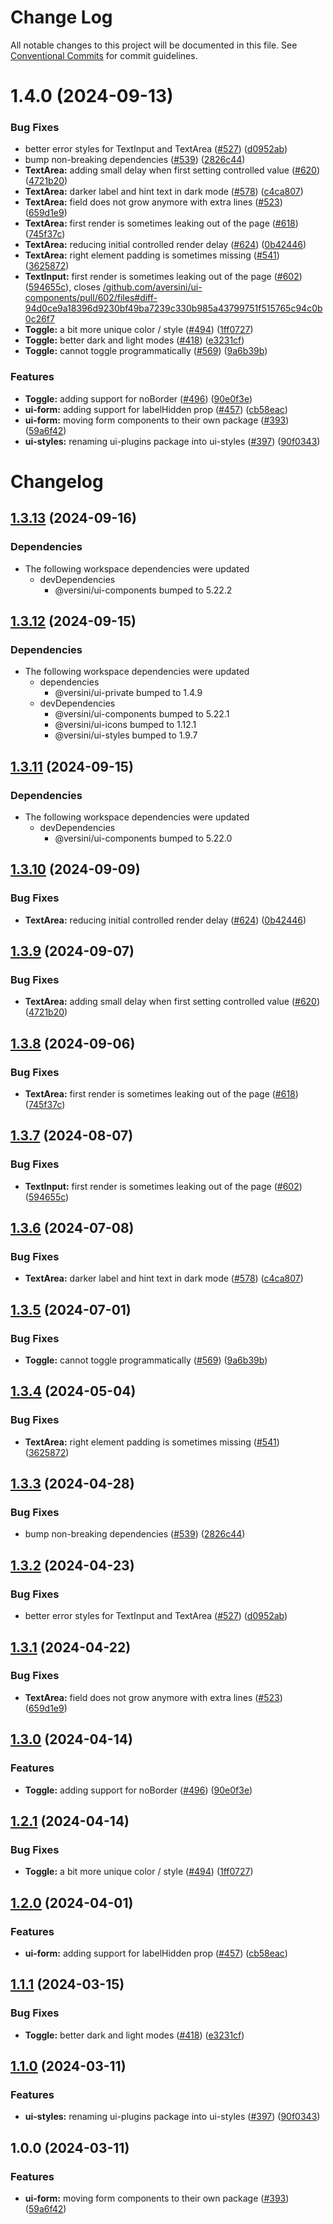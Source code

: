 # Change Log

All notable changes to this project will be documented in this file.
See [Conventional Commits](https://conventionalcommits.org) for commit guidelines.

# 1.4.0 (2024-09-13)


### Bug Fixes

* better error styles for TextInput and TextArea ([#527](https://github.com/aversini/ui-components/issues/527)) ([d0952ab](https://github.com/aversini/ui-components/commit/d0952ab8de74f63adb2d4e67d5d123789788d67a))
* bump non-breaking dependencies ([#539](https://github.com/aversini/ui-components/issues/539)) ([2826c44](https://github.com/aversini/ui-components/commit/2826c44c5a55bf45b97072a1865964c30d05a302))
* **TextArea:** adding small delay when first setting controlled value ([#620](https://github.com/aversini/ui-components/issues/620)) ([4721b20](https://github.com/aversini/ui-components/commit/4721b20bb3435343ccd5337dc32eeec50060bd2f))
* **TextArea:** darker label and hint text in dark mode ([#578](https://github.com/aversini/ui-components/issues/578)) ([c4ca807](https://github.com/aversini/ui-components/commit/c4ca807ef9810d71a98dd40cda22961f42f20254))
* **TextArea:** field does not grow anymore with extra lines ([#523](https://github.com/aversini/ui-components/issues/523)) ([659d1e9](https://github.com/aversini/ui-components/commit/659d1e9c95ee19c8f1c443b0147522b019406271))
* **TextArea:** first render is sometimes leaking out of the page ([#618](https://github.com/aversini/ui-components/issues/618)) ([745f37c](https://github.com/aversini/ui-components/commit/745f37c90b88bab28e01df55cf3b2f540b5e3e79))
* **TextArea:** reducing initial controlled render delay ([#624](https://github.com/aversini/ui-components/issues/624)) ([0b42446](https://github.com/aversini/ui-components/commit/0b424460b1d07ca87121cd345f27c94635401bdc))
* **TextArea:** right element padding is sometimes missing ([#541](https://github.com/aversini/ui-components/issues/541)) ([3625872](https://github.com/aversini/ui-components/commit/362587224993964f1f8e7a14fce57cdef4659374))
* **TextInput:** first render is sometimes leaking out of the page ([#602](https://github.com/aversini/ui-components/issues/602)) ([594655c](https://github.com/aversini/ui-components/commit/594655c8dd4d13130e4012ba04a5027423390091)), closes [/github.com/aversini/ui-components/pull/602/files#diff-94d0ce9a18396d9230bf49ba7239c330b985a43799751f515765c94c0b0c26f7](https://github.com//github.com/aversini/ui-components/pull/602/files/issues/diff-94d0ce9a18396d9230bf49ba7239c330b985a43799751f515765c94c0b0c26f7)
* **Toggle:** a bit more unique color / style ([#494](https://github.com/aversini/ui-components/issues/494)) ([1ff0727](https://github.com/aversini/ui-components/commit/1ff0727fcb929ca3e74a90a59d4d405eae5857cb))
* **Toggle:** better dark and light modes ([#418](https://github.com/aversini/ui-components/issues/418)) ([e3231cf](https://github.com/aversini/ui-components/commit/e3231cf7234c9f4a6454cd77108d01c74ba936b7))
* **Toggle:** cannot toggle programmatically ([#569](https://github.com/aversini/ui-components/issues/569)) ([9a6b39b](https://github.com/aversini/ui-components/commit/9a6b39b0c726178bf2d1ec4dab271b5485799a2b))


### Features

* **Toggle:** adding support for noBorder ([#496](https://github.com/aversini/ui-components/issues/496)) ([90e0f3e](https://github.com/aversini/ui-components/commit/90e0f3e8259c3e9258bb52a318f2dd108d249eb2))
* **ui-form:** adding support for labelHidden prop ([#457](https://github.com/aversini/ui-components/issues/457)) ([cb58eac](https://github.com/aversini/ui-components/commit/cb58eace8967372697b7e0456598afd780b886ae))
* **ui-form:** moving form components to their own package ([#393](https://github.com/aversini/ui-components/issues/393)) ([59a6f42](https://github.com/aversini/ui-components/commit/59a6f42827a6a9b899c816f506a8d8174cf12a2b))
* **ui-styles:** renaming ui-plugins package into ui-styles ([#397](https://github.com/aversini/ui-components/issues/397)) ([90f0343](https://github.com/aversini/ui-components/commit/90f0343fd8858a4a28a14b6b412ee48484c4ae14))





# Changelog

## [1.3.13](https://github.com/versini-org/ui-components/compare/ui-form-v1.3.12...ui-form-v1.3.13) (2024-09-16)


### Dependencies

* The following workspace dependencies were updated
  * devDependencies
    * @versini/ui-components bumped to 5.22.2

## [1.3.12](https://github.com/versini-org/ui-components/compare/ui-form-v1.3.11...ui-form-v1.3.12) (2024-09-15)


### Dependencies

* The following workspace dependencies were updated
  * dependencies
    * @versini/ui-private bumped to 1.4.9
  * devDependencies
    * @versini/ui-components bumped to 5.22.1
    * @versini/ui-icons bumped to 1.12.1
    * @versini/ui-styles bumped to 1.9.7

## [1.3.11](https://github.com/versini-org/ui-components/compare/ui-form-v1.3.10...ui-form-v1.3.11) (2024-09-15)


### Dependencies

* The following workspace dependencies were updated
  * devDependencies
    * @versini/ui-components bumped to 5.22.0

## [1.3.10](https://github.com/versini-org/ui-components/compare/ui-form-v1.3.9...ui-form-v1.3.10) (2024-09-09)


### Bug Fixes

* **TextArea:** reducing initial controlled render delay ([#624](https://github.com/versini-org/ui-components/issues/624)) ([0b42446](https://github.com/versini-org/ui-components/commit/0b424460b1d07ca87121cd345f27c94635401bdc))

## [1.3.9](https://github.com/versini-org/ui-components/compare/ui-form-v1.3.8...ui-form-v1.3.9) (2024-09-07)


### Bug Fixes

* **TextArea:** adding small delay when first setting controlled value ([#620](https://github.com/versini-org/ui-components/issues/620)) ([4721b20](https://github.com/versini-org/ui-components/commit/4721b20bb3435343ccd5337dc32eeec50060bd2f))

## [1.3.8](https://github.com/versini-org/ui-components/compare/ui-form-v1.3.7...ui-form-v1.3.8) (2024-09-06)


### Bug Fixes

* **TextArea:** first render is sometimes leaking out of the page ([#618](https://github.com/versini-org/ui-components/issues/618)) ([745f37c](https://github.com/versini-org/ui-components/commit/745f37c90b88bab28e01df55cf3b2f540b5e3e79))

## [1.3.7](https://github.com/aversini/ui-components/compare/ui-form-v1.3.6...ui-form-v1.3.7) (2024-08-07)


### Bug Fixes

* **TextInput:** first render is sometimes leaking out of the page ([#602](https://github.com/aversini/ui-components/issues/602)) ([594655c](https://github.com/aversini/ui-components/commit/594655c8dd4d13130e4012ba04a5027423390091))

## [1.3.6](https://github.com/aversini/ui-components/compare/ui-form-v1.3.5...ui-form-v1.3.6) (2024-07-08)


### Bug Fixes

* **TextArea:** darker label and hint text in dark mode ([#578](https://github.com/aversini/ui-components/issues/578)) ([c4ca807](https://github.com/aversini/ui-components/commit/c4ca807ef9810d71a98dd40cda22961f42f20254))

## [1.3.5](https://github.com/aversini/ui-components/compare/ui-form-v1.3.4...ui-form-v1.3.5) (2024-07-01)


### Bug Fixes

* **Toggle:** cannot toggle programmatically ([#569](https://github.com/aversini/ui-components/issues/569)) ([9a6b39b](https://github.com/aversini/ui-components/commit/9a6b39b0c726178bf2d1ec4dab271b5485799a2b))

## [1.3.4](https://github.com/aversini/ui-components/compare/ui-form-v1.3.3...ui-form-v1.3.4) (2024-05-04)


### Bug Fixes

* **TextArea:** right element padding is sometimes missing ([#541](https://github.com/aversini/ui-components/issues/541)) ([3625872](https://github.com/aversini/ui-components/commit/362587224993964f1f8e7a14fce57cdef4659374))

## [1.3.3](https://github.com/aversini/ui-components/compare/ui-form-v1.3.2...ui-form-v1.3.3) (2024-04-28)


### Bug Fixes

* bump non-breaking dependencies ([#539](https://github.com/aversini/ui-components/issues/539)) ([2826c44](https://github.com/aversini/ui-components/commit/2826c44c5a55bf45b97072a1865964c30d05a302))

## [1.3.2](https://github.com/aversini/ui-components/compare/ui-form-v1.3.1...ui-form-v1.3.2) (2024-04-23)


### Bug Fixes

* better error styles for TextInput and TextArea ([#527](https://github.com/aversini/ui-components/issues/527)) ([d0952ab](https://github.com/aversini/ui-components/commit/d0952ab8de74f63adb2d4e67d5d123789788d67a))

## [1.3.1](https://github.com/aversini/ui-components/compare/ui-form-v1.3.0...ui-form-v1.3.1) (2024-04-22)


### Bug Fixes

* **TextArea:** field does not grow anymore with extra lines ([#523](https://github.com/aversini/ui-components/issues/523)) ([659d1e9](https://github.com/aversini/ui-components/commit/659d1e9c95ee19c8f1c443b0147522b019406271))

## [1.3.0](https://github.com/aversini/ui-components/compare/ui-form-v1.2.1...ui-form-v1.3.0) (2024-04-14)


### Features

* **Toggle:** adding support for noBorder ([#496](https://github.com/aversini/ui-components/issues/496)) ([90e0f3e](https://github.com/aversini/ui-components/commit/90e0f3e8259c3e9258bb52a318f2dd108d249eb2))

## [1.2.1](https://github.com/aversini/ui-components/compare/ui-form-v1.2.0...ui-form-v1.2.1) (2024-04-14)


### Bug Fixes

* **Toggle:** a bit more unique color / style ([#494](https://github.com/aversini/ui-components/issues/494)) ([1ff0727](https://github.com/aversini/ui-components/commit/1ff0727fcb929ca3e74a90a59d4d405eae5857cb))

## [1.2.0](https://github.com/aversini/ui-components/compare/ui-form-v1.1.1...ui-form-v1.2.0) (2024-04-01)


### Features

* **ui-form:** adding support for labelHidden prop ([#457](https://github.com/aversini/ui-components/issues/457)) ([cb58eac](https://github.com/aversini/ui-components/commit/cb58eace8967372697b7e0456598afd780b886ae))

## [1.1.1](https://github.com/aversini/ui-components/compare/ui-form-v1.1.0...ui-form-v1.1.1) (2024-03-15)


### Bug Fixes

* **Toggle:** better dark and light modes ([#418](https://github.com/aversini/ui-components/issues/418)) ([e3231cf](https://github.com/aversini/ui-components/commit/e3231cf7234c9f4a6454cd77108d01c74ba936b7))

## [1.1.0](https://github.com/aversini/ui-components/compare/ui-form-v1.0.0...ui-form-v1.1.0) (2024-03-11)


### Features

* **ui-styles:** renaming ui-plugins package into ui-styles ([#397](https://github.com/aversini/ui-components/issues/397)) ([90f0343](https://github.com/aversini/ui-components/commit/90f0343fd8858a4a28a14b6b412ee48484c4ae14))

## 1.0.0 (2024-03-11)


### Features

* **ui-form:** moving form components to their own package ([#393](https://github.com/aversini/ui-components/issues/393)) ([59a6f42](https://github.com/aversini/ui-components/commit/59a6f42827a6a9b899c816f506a8d8174cf12a2b))
